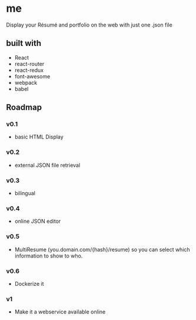 # me

Display your Résumé and portfolio on the web with just one .json file

## built with

 - React
 - react-router
 - react-redux
 - font-awesome
 - webpack
 - babel

## Roadmap
### v0.1
 - basic HTML Display

### v0.2
 - external JSON file retrieval

### v0.3
 - bilingual

### v0.4
 - online JSON editor

### v0.5
 - MultiResume (you.domain.com/{hash}/resume) so you can select which information to show to who.

### v0.6
 - Dockerize it

### v1
 - Make it a webservice available online
